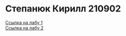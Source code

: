 <h1>Степанюк Кирилл 210902</h1>


<a href="https://ritfer.github.io/PIIS/lab1/index.html">Ссылка на лабу 1</a>
<br><a href="https://ritfer.github.io/PIIS/lab2/index.html">Ссылка на лабу 2</a>
